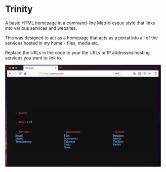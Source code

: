 # Trinity
A basic HTML homepage in a command-line Matrix-esque style that links into various services and websites.

This was designed to act as a homepage that acts as a portal into all of the services hosted in my home - files, media etc.

Replace the URLs in the code to your the URLs or IP addresses hosting services you want to link to.

![Alt text](/screenshot.png)

